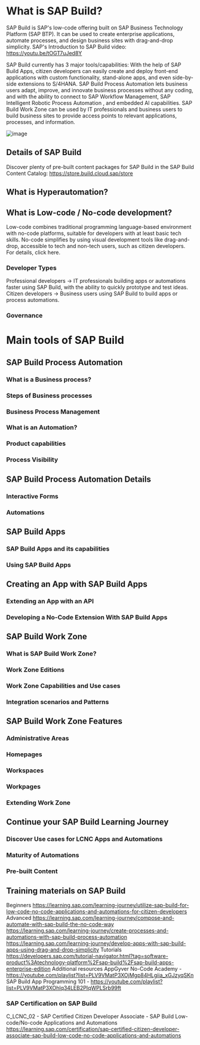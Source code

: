 # What is SAP Build?
SAP Build is SAP's low-code offering built on SAP Business Technology Platform (SAP BTP).
It can be used to create enterprise applications, automate processes, and design business sites with drag-and-drop simplicity.
SAP's Introduction to SAP Build video: https://youtu.be/tOGT7uJed8Y

SAP Build currently has 3 major tools/capabilities:
With the help of SAP Build Apps, citizen developers can easily create and deploy front-end applications with custom functionality, stand-alone apps, and even side-by-side extensions to S/4HANA.
SAP Build Process Automation lets business users adapt, improve, and innovate business processes without any coding, and with the ability to connect to SAP Workflow Management, SAP Intelligent Robotic Process Automation , and embedded Al capabilities.
SAP Build Work Zone can be used by IT professionals and business users to build business sites to provide access points to relevant applications, processes, and information.

![image](https://github.com/utku-turan/Learning-BTP/assets/73386835/1e32ff7b-7a0e-4a39-9fe5-5f20c8aea98b)

## Details of SAP Build

Discover plenty of pre-built content packages for SAP Build in the SAP Build Content Catalog: https://store.build.cloud.sap/store


## What is Hyperautomation?

## What is Low-code / No-code development?
Low-code combines traditional programming language-based environment with no-code platforms, suitable for developers with at least basic tech skills.
No-code simplifies by using visual development tools like drag-and-drop, accessible to tech and non-tech users, such as citizen developers.
For details, click here.

### Developer Types
Professional developers -> IT professionals building apps or automations faster using SAP Build, with the ability to quickly prototype and test ideas.
Citizen developers -> Business users using SAP Build to build apps or process automations.

### Governance

# Main tools of SAP Build

## SAP Build Process Automation
### What is a Business process?
### Steps of Business processes
### Business Process Management
### What is an Automation?
### Product capabilities
### Process Visibility

## SAP Build Process Automation Details
### Interactive Forms
### Automations

## SAP Build Apps
### SAP Build Apps and its capabilities
### Using SAP Build Apps

## Creating an App with SAP Build Apps
### Extending an App with an API
### Developing a No-Code Extension With SAP Build Apps

## SAP Build Work Zone
### What is SAP Build Work Zone?
### Work Zone Editions
### Work Zone Capabilities and Use cases
### Integration scenarios and Patterns

## SAP Build Work Zone Features
### Administrative Areas
### Homepages
### Workspaces
### Workpages
### Extending Work Zone

## Continue your SAP Build Learning Journey

### Discover Use cases for LCNC Apps and Automations

### Maturity of Automations

### Pre-built Content

## Training materials on SAP Build
Beginners
https://learning.sap.com/learning-journey/utilize-sap-build-for-low-code-no-code-applications-and-automations-for-citizen-developers
Advanced
https://learning.sap.com/learning-journey/compose-and-automate-with-sap-build-the-no-code-way
https://learning.sap.com/learning-journey/create-processes-and-automations-with-sap-build-process-automation
https://learning.sap.com/learning-journey/develop-apps-with-sap-build-apps-using-drag-and-drop-simplicity
Tutorials
https://developers.sap.com/tutorial-navigator.html?tag=software-product%3Atechnology-platform%2Fsap-build%2Fsap-build-apps-enterprise-edition
Additional resources
AppGyver No-Code Academy - https://youtube.com/playlist?list=PLV9VMatP3XOjMgp84HLgiia_xGJzyqSKn
SAP Build App Programming 101 - https://youtube.com/playlist?list=PLV9VMatP3XOhlq34LEB2PIqWPLSrb99ft

### SAP Certification on SAP Build
C_LCNC_02 - SAP Certified Citizen Developer Associate - SAP Build Low-code/No-code Applications and Automations
https://learning.sap.com/certification/sap-certified-citizen-developer-associate-sap-build-low-code-no-code-applications-and-automations
